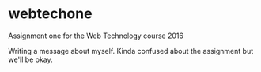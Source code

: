 # webtechone
Assignment one for the Web Technology course 2016

Writing a message about myself. Kinda confused about the assignment but we'll be okay.
